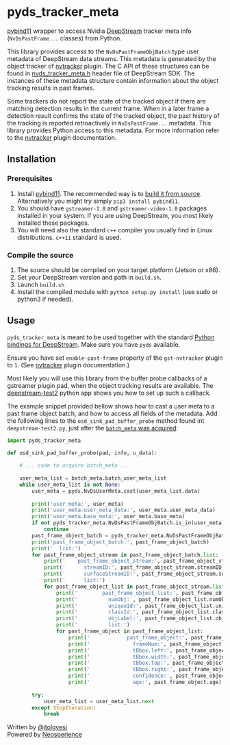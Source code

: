 # pyds_tracker_meta

[pybind11](https://github.com/pybind/pybind11) wrapper to access Nvidia [DeepStream](https://developer.nvidia.com/deepstream-sdk) tracker meta info (`NvDsPastFrame...` classes) from Python.

This library provides access to the `NvDsPastFrameObjBatch` type user metadata of DeepStream data streams. This metadata is generated by the object tracker of [nvtracker](https://docs.nvidia.com/metropolis/deepstream/dev-guide/#page/DeepStream%20Plugins%20Development%20Guide/deepstream_plugin_details.3.02.html#) plugin. The C API of these structures can be found in [nvds_tracker_meta.h](https://docs.nvidia.com/metropolis/deepstream/dev-guide/DeepStream_Development_Guide/baggage/nvds__tracker__meta_8h.html) header file of DeepStream SDK. The instances of these metadata structure contain information about the object tracking results in past frames. 

Some trackers do not report the state of the tracked object if there are matching detection results in the current frame. When in a later frame a detection result confirms the state of the tracked object, the past history of the tracking is reported retroactively in `NvDsPastFrame...` metadata. This library provides Python access to this metadata. For more information refer to the [nvtracker](https://docs.nvidia.com/metropolis/deepstream/dev-guide/#page/DeepStream%20Plugins%20Development%20Guide/deepstream_plugin_details.3.02.html#) plugin documentation.

## Installation

### Prerequisites

1. Install [pybind11](https://github.com/pybind/pybind11). The recommended way is to [build it from source](https://pybind11.readthedocs.io/en/stable/basics.html?highlight=install#compiling-the-test-cases). Alternatively you might try simply `pip3 install pybind11`.
2. You should have `gstreamer-1.0` and `gstreamer-video-1.0` packages installed in your system. If you are using DeepStream, you most likely installed these packages.
3. You will need also the standard `c++` compiler you usually find in Linux distributions. `c++11` standard is used.

### Compile the source

1. The source should be compiled on your target platform (Jetson or x86).
2. Set your DeepStream version and path in `build.sh`.
3. Launch `build.sh`
4. Install the compiled module with `python setup.py install` (use sudo or python3 if needed).

## Usage

`pyds_tracker_meta` is meant to be used together with the standard [Python bindings for DeepStream](https://github.com/NVIDIA-AI-IOT/deepstream_python_apps). Make sure you have `pyds` available.

Ensure you have set `enable-past-frame` property of the `gst-nvtracker` plugin to `1`. (See [nvtracker](https://docs.nvidia.com/metropolis/deepstream/dev-guide/#page/DeepStream%20Plugins%20Development%20Guide/deepstream_plugin_details.3.02.html#) plugin documentation.)

Most likely you will use this library from the buffer probe callbacks of a gstreamer plugin pad, when the object tracking results are available. The [deepstream-test2](https://github.com/NVIDIA-AI-IOT/deepstream_python_apps/tree/master/apps/deepstream-test2) python app shows you how to set up such a callback. 

The example snippet provided bellow shows how to cast a user meta to a past frame object batch, and how to access all fields of the metadata. Add the following lines to the `osd_sink_pad_buffer_probe` method found int `deepstream-test2.py`, just after the [`batch_meta` was acquired](https://github.com/NVIDIA-AI-IOT/deepstream_python_apps/blob/2931f6b295b58aed15cb29074d13763c0f8d47be/apps/deepstream-test2/deepstream_test_2.py#L61):

```python
import pyds_tracker_meta

def osd_sink_pad_buffer_probe(pad, info, u_data):
    
    # ... code to acquire batch_meta ...
    
    user_meta_list = batch_meta.batch_user_meta_list
    while user_meta_list is not None:
        user_meta = pyds.NvDsUserMeta.cast(user_meta_list.data)
        
        print('user_meta:', user_meta)
        print('user_meta.user_meta_data:', user_meta.user_meta_data)
        print('user_meta.base_meta:', user_meta.base_meta)
        if not pyds_tracker_meta.NvDsPastFrameObjBatch.is_in(user_meta):
            continue
        past_frame_object_batch = pyds_tracker_meta.NvDsPastFrameObjBatch.from_user_meta(user_meta)
        print('past_frame_object_batch:', past_frame_object_batch)
        print('  list:')
        for past_frame_object_stream in past_frame_object_batch.list:
            print('    past_frame_object_stream:', past_frame_object_stream)
            print('      streamID:', past_frame_object_stream.streamID)
            print('      surfaceStreamID:', past_frame_object_stream.surfaceStreamID)
            print('      list:')
            for past_frame_object_list in past_frame_object_stream.list:
                print('        past_frame_object_list:', past_frame_object_list)
                print('          numObj:', past_frame_object_list.numObj)
                print('          uniqueId:', past_frame_object_list.uniqueId)
                print('          classId:', past_frame_object_list.classId)
                print('          objLabel:', past_frame_object_list.objLabel)
                print('          list:')
                for past_frame_object in past_frame_object_list:
                    print('            past_frame_object:', past_frame_object)
                    print('              frameNum:', past_frame_object.frameNum)
                    print('              tBbox.left:', past_frame_object.tBbox.left)
                    print('              tBbox.width:', past_frame_object.tBbox.width)
                    print('              tBbox.top:', past_frame_object.tBbox.top)
                    print('              tBbox.right:', past_frame_object.tBbox.height)
                    print('              confidence:', past_frame_object.confidence)
                    print('              age:', past_frame_object.age)
        
        try:
            user_meta_list = user_meta_list.next
        except StopIteration:
            break
```

Written by [@jtolgyesi](http://twitter.com/jtolgyesi)<br/>
Powered by [Neosperience](https://www.neosperience.com)
